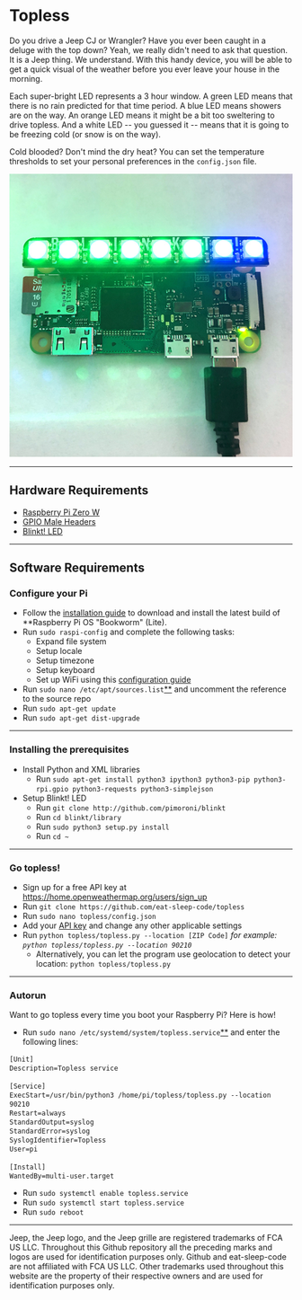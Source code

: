 # Topless
Do you drive a Jeep CJ or Wrangler?  Have you ever been caught in a deluge with the top down?   Yeah, we really didn't need to ask that question.   It is a Jeep thing.   We understand.   With this handy device, you will be able to get a quick visual of the weather before you ever leave your house in the morning.

Each super-bright LED represents a 3 hour window.   A green LED means that there is no rain predicted for that time period.   A blue LED means showers are on the way.   An orange LED means it might be a bit too sweltering to drive topless.    And a white LED -- you guessed it -- means that it is going to be freezing cold (or snow is on the way).

Cold blooded?  Don't mind the dry heat?  You can set the temperature thresholds to set your personal preferences in the `config.json` file.

![alt text](https://github.com/eat-sleep-code/topless/blob/master/topless.jpg)

___

## Hardware Requirements
* [Raspberry Pi Zero W](https://www.adafruit.com/product/3400)
* [GPIO Male Headers](https://www.adafruit.com/product/3413)
* [Blinkt! LED](https://www.adafruit.com/product/3195)

___

## Software Requirements
### Configure your Pi ###
* Follow the [installation guide](https://www.raspberrypi.org/downloads/raspbian/) to download and install the latest build of **Raspberry Pi OS "Bookworm" (Lite).
* Run `sudo raspi-config` and complete the following tasks:
  * Expand file system
  * Setup locale
  * Setup timezone
  * Setup keyboard
  * Set up WiFi using this [configuration guide](https://www.raspberrypi.org/documentation/configuration/wireless/wireless-cli.md)
* Run `sudo nano /etc/apt/sources.list`[\*\*](https://www.nano-editor.org/dist/v2.8/nano.html) and uncomment the reference to the source repo 
* Run `sudo apt-get update`
* Run `sudo apt-get dist-upgrade`
___

### Installing the prerequisites ###
* Install Python and XML libraries
  * Run `sudo apt-get install python3 ipython3 python3-pip python3-rpi.gpio python3-requests python3-simplejson`
* Setup Blinkt! LED
  * Run `git clone http://github.com/pimoroni/blinkt`
  * Run `cd blinkt/library`
  * Run `sudo python3 setup.py install`
  * Run `cd ~`
___

### Go topless! ###
* Sign up for a free API key at https://home.openweathermap.org/users/sign_up
* Run `git clone https://github.com/eat-sleep-code/topless`
* Run `sudo nano topless/config.json`
* Add your [API key](https://home.openweathermap.org/users/sign_up) and change any other applicable settings
* Run `python topless/topless.py --location [ZIP Code]`   _for example: `python topless/topless.py --location 90210`_
    * Alternatively, you can let the program use geolocation to detect your location: `python topless/topless.py`
___

### Autorun ###
Want to go topless every time you boot your Raspberry Pi?  Here is how!
* Run `sudo nano /etc/systemd/system/topless.service`[\*\*](https://www.nano-editor.org/dist/v2.8/nano.html) and enter the following lines: 
````
[Unit]
Description=Topless service

[Service]
ExecStart=/usr/bin/python3 /home/pi/topless/topless.py --location 90210
Restart=always
StandardOutput=syslog
StandardError=syslog
SyslogIdentifier=Topless
User=pi

[Install]
WantedBy=multi-user.target
````
* Run `sudo systemctl enable topless.service`
* Run `sudo systemctl start topless.service`
* Run `sudo reboot`
___


Jeep, the Jeep logo, and the Jeep grille are registered trademarks of FCA US LLC. Throughout this Github repository all the preceding marks and logos are used for identification purposes only. Github and eat-sleep-code are not affiliated with FCA US LLC. Other trademarks used throughout this website are the property of their respective owners and are used for identification purposes only.
